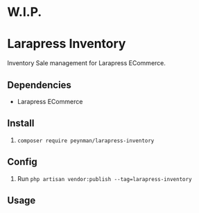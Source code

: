 # W.I.P.

# Larapress Inventory
Inventory Sale management for Larapress ECommerce.

## Dependencies
* Larapress ECommerce

## Install
1. ```composer require peynman/larapress-inventory```

## Config
1. Run ```php artisan vendor:publish --tag=larapress-inventory```

## Usage
